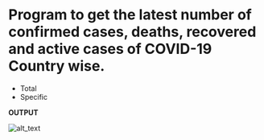 # Program to get the latest number of confirmed cases, deaths, recovered and active cases of COVID-19 Country wise.
+ Total
+ Specific

**OUTPUT**


![alt_text](https://github.com/sumyak/COVID-19/blob/master/task%201/Screenshot%20(267).png?raw=true)

